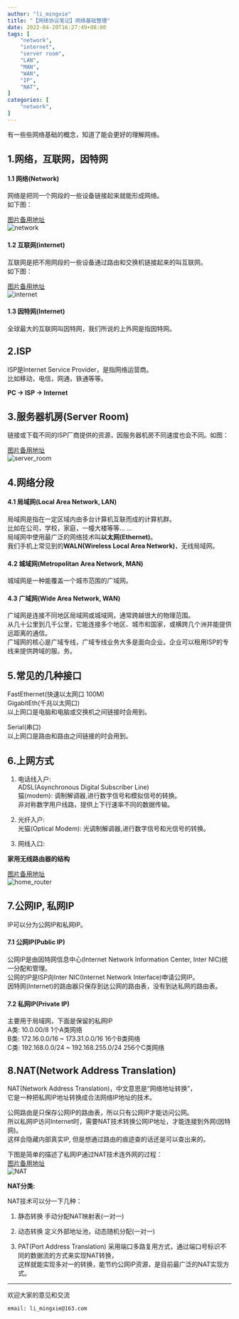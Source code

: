 ```yaml
---
author: "li_mingxie"
title: "【网络协议笔记】网络基础整理"
date: 2022-04-20T16:27:49+08:00
tags: [
    "network",
    "internet",
    "server room",
    "LAN",
    "MAN",
    "WAN",
    "IP",
    "NAT",
]
categories: [
    "network",
]
---
```


有一些些网络基础的概念，知道了能会更好的理解网络。

## 1.网络，互联网，因特网

#### 1.1 网络(Network)

网络是把同一个网段的一些设备链接起来就能形成网络。  
如下图：  

[图片备用地址](https://limingxie.github.io/images/network/internet_definition/network.png)  
![network](https://mingxie-blog.oss-cn-beijing.aliyuncs.com/image/network/internet_definition/network.png?x-oss-process=image/resize,w_300,m_lfit)

#### 1.2 互联网(internet)

互联网是把不用网段的一些设备通过路由和交换机链接起来的叫互联网。  
如下图：

[图片备用地址](https://limingxie.github.io/images/network/internet_definition/internet.png)  
![internet](https://mingxie-blog.oss-cn-beijing.aliyuncs.com/image/network/internet_definition/internet.png?x-oss-process=image/resize,w_500,m_lfit)

#### 1.3 因特网(Internet)

全球最大的互联网叫因特网，我们所说的上外网是指因特网。  

## 2.ISP

ISP是Internet Service Provider，是指网络运营商。  
比如移动，电信，网通，铁通等等。

**PC -> ISP -> Internet**

## 3.服务器机房(Server Room)

链接或下载不同的ISP厂商提供的资源，因服务器机房不同速度也会不同。如图：  

[图片备用地址](https://limingxie.github.io/images/network/internet_definition/server_room.png)  
![server_room](https://mingxie-blog.oss-cn-beijing.aliyuncs.com/image/network/internet_definition/server_room.png)

## 4.网络分段

#### 4.1 局域网(Local Area Network, LAN)

局域网是指在一定区域内由多台计算机互联而成的计算机群。  
比如在公司，学校，家庭，一幢大楼等等... ...  
局域网中使用最广泛的网络技术叫**以太网(Ethernet)**。  
我们手机上常见到的**WALN(Wireless Local Area Network)**，无线局域网。  

#### 4.2 城域网(Metropolitan Area Network, MAN)

城域网是一种能覆盖一个城市范围的广域网。  

#### 4.3 广域网(Wide Area Network, WAN)

广域网是连接不同地区局域网或城域网，通常跨越很大的物理范围。  
从几十公里到几千公里，它能连接多个地区、城市和国家，或横跨几个洲并能提供远距离的通信。  
广域网的核心是广域专线，广域专线业务大多是面向企业。企业可以租用ISP的专线来提供跨域的服。务。  

## 5.常见的几种接口

FastEthernet(快速以太网口 100M)  
GigabitEth(千兆以太网口)  
以上网口是电脑和电脑或交换机之间链接时会用到。

Serial(串口)  
以上网口是路由和路由之间链接的时会用到。  

## 6.上网方式

1. 电话线入户:  
ADSL(Asynchronous Digital Subscriber Line)  
猫(modem): 调制解调器,进行数字信号和模拟信号的转换。  
非对称数字用户线路，提供上下行速率不同的数据传输。  

2. 光纤入户:  
光猫(Optical Modem): 光调制解调器,进行数字信号和光信号的转换。

3. 网线入口:

**家用无线路由器的结构**  

[图片备用地址](https://limingxie.github.io/images/network/internet_definition/home_router.png)  
![home_router](https://mingxie-blog.oss-cn-beijing.aliyuncs.com/image/network/internet_definition/home_router.png?x-oss-process=image/resize,w_600,m_lfit)

## 7.公网IP, 私网IP

IP可以分为公网IP和私网IP。

#### 7.1 公网IP(Public IP)

公网IP是由因特网信息中心(Internet Network Information Center, Inter NIC)统一分配和管理。  
公网的IP是ISP向Inter NIC(Internet Network Interface)申请公网IP。  
因特网(Internet)的路由器只保存到达公网的路由表，没有到达私网的路由表。  

#### 7.2 私网IP(Private IP)

主要用于局域网，下面是保留的私网IP  
A类: 10.0.00/8  1个A类网络  
B类: 172.16.0.0/16 ~ 173.31.0.0/16  16个B类网络  
C类: 192.168.0.0/24 ~ 192.168.255.0/24  256个C类网络  

## 8.NAT(Network Address Translation)

NAT(Network Address Translation)，中文意思是“网络地址转换”，  
它是一种把私网IP地址转换成合法网络IP地址的技术。  

公网路由是只保存公网IP的路由表，所以只有公网IP才能访问公网。  
所以私网IP访问Internet时，需要NAT技术转换公网IP地址，才能连接到外网(因特网)。  
这样会隐藏内部真实IP, 但是想通过路由的痕迹查的话还是可以查出来的。  

下图是简单的描述了私网IP通过NAT技术连外网的过程：  
[图片备用地址](https://limingxie.github.io/images/network/internet_definition/NAT.png)  
![NAT](https://mingxie-blog.oss-cn-beijing.aliyuncs.com/image/network/internet_definition/NAT.png?x-oss-process=image/resize,w_600,m_lfit)

**NAT分类:**

NAT技术可以分一下几种：

1. 静态转换
手动分配NAT映射表(一对一)

2. 动态转换
定义外部地址池，动态随机分配(一对一)

3. PAT(Port Address Translation)
采用端口多路复用方式，通过端口号标识不同的数据流的方式来实现NAT转换，  
这样就能实现多对一的转换，能节约公网IP资源，是目前最广泛的NAT实现方式。

----------------------------------------------
欢迎大家的意见和交流

`email: li_mingxie@163.com`

<!-- https://blog.csdn.net/yangbenben8866?type=blog -->